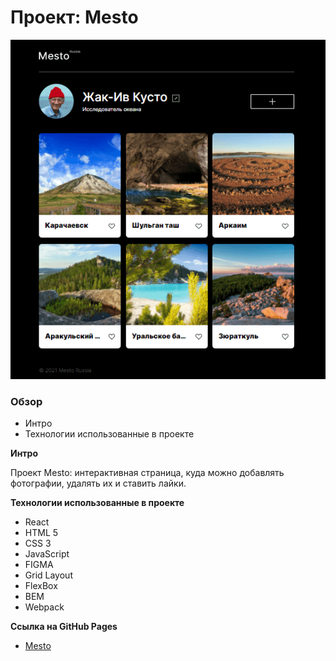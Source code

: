 # Проект: Mesto

![image](readme_preview.png)

### Обзор
* Интро
* Технологии использованные в проекте

**Интро**

Проект Mesto: интерактивная страница, куда можно добавлять фотографии, удалять их и ставить лайки.

**Технологии использованные в проекте**
* React
* HTML 5
* CSS 3
* JavaScript
* FIGMA
* Grid Layout
* FlexBox
* BEM
* Webpack


**Ссылка на GitHub Pages**

* [Mesto](https://eldrabdr.github.io/mesto-react/)

